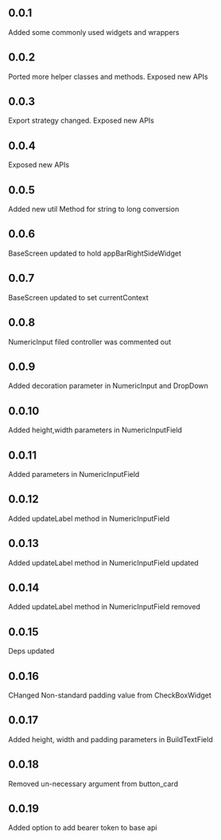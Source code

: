 ## 0.0.1
Added some commonly used widgets and wrappers
## 0.0.2
Ported more helper classes and methods. Exposed new APIs
## 0.0.3
Export strategy changed. Exposed new APIs
## 0.0.4
Exposed new APIs
## 0.0.5
Added new util Method for string to long conversion
## 0.0.6
BaseScreen updated to hold appBarRightSideWidget
## 0.0.7
BaseScreen updated to set currentContext
## 0.0.8
NumericInput filed controller was commented out
## 0.0.9
Added decoration parameter in NumericInput and DropDown
## 0.0.10
Added height,width parameters in NumericInputField 
## 0.0.11
Added parameters in NumericInputField 
## 0.0.12
Added updateLabel method in NumericInputField 
## 0.0.13
Added updateLabel method in NumericInputField updated
## 0.0.14
Added updateLabel method in NumericInputField removed 
## 0.0.15
Deps updated
## 0.0.16
CHanged Non-standard padding value from CheckBoxWidget
## 0.0.17
Added height, width and padding parameters in BuildTextField
## 0.0.18
Removed un-necessary argument from button_card
## 0.0.19
Added option to add bearer token to base api
